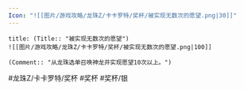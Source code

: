 ```yaml
---
Icon: "![[图片/游戏攻略/龙珠Z/卡卡罗特/奖杯/被实现无数次的愿望.png|30]]"
---
```

```ad-common-silver-trophy
title: (Title:: "被实现无数次的愿望")
![[图片/游戏攻略/龙珠Z/卡卡罗特/奖杯/被实现无数次的愿望.png|100]]

(Comment:: "从龙珠选单召唤神龙并实现愿望10次以上。")
```

#龙珠Z/卡卡罗特/奖杯 #奖杯 #奖杯/银
